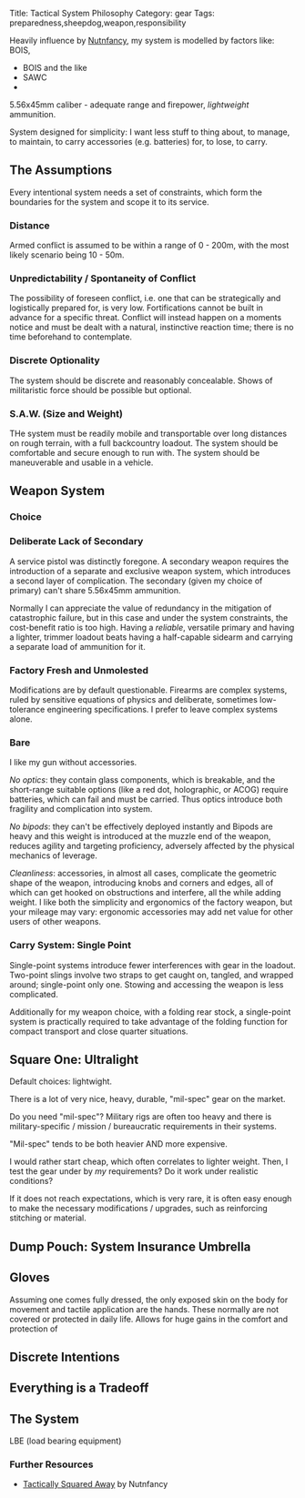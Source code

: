 Title: Tactical System Philosophy
Category: gear
Tags: preparedness,sheepdog,weapon,responsibility

Heavily influence by [Nutnfancy](https://www.youtube.com/channel/UCbT5ssxEDZHNyz28N4Ov7Wg), my system is modelled by factors like: BOIS, 

- BOIS and the like
- SAWC
-

5.56x45mm caliber - adequate range and firepower, _lightweight_ ammunition.

System designed for simplicity: I want less stuff to thing about, to manage, to maintain, to carry accessories (e.g. batteries) for,
to lose, to carry. 

## The Assumptions
Every intentional system needs a set of constraints, which form the boundaries for the system and scope it to its service. 

### Distance
Armed conflict is assumed to be within a range of 0 - 200m, with the most likely scenario being 10 - 50m. 

### Unpredictability / Spontaneity of Conflict
The possibility of foreseen conflict, i.e. one that can be strategically and logistically prepared for, is very low. Fortifications cannot be built in advance for a specific threat. Conflict will instead happen on a moments notice and must be dealt with a natural, instinctive reaction time; there is no time beforehand to contemplate. 

### Discrete Optionality
The system should be discrete and reasonably concealable. Shows of militaristic force should be possible but optional.

### S.A.W. (Size and Weight)
THe system must be readily mobile and transportable over long distances on rough terrain, with a full backcountry loadout. The system should be comfortable and secure enough to run with. The system should be maneuverable and usable in a vehicle.






## Weapon System

### Choice 

### Deliberate Lack of Secondary 
A service pistol was distinctly foregone. A secondary weapon requires the introduction of a separate and exclusive weapon system, which introduces a second layer of complication. The secondary (given my choice of primary) can't share 5.56x45mm ammunition. 

Normally I can appreciate the value of redundancy in the mitigation of catastrophic failure, but in this case and under the system constraints, the cost-benefit ratio is too high. Having a *reliable*, versatile primary and having a lighter, trimmer loadout beats having a half-capable sidearm and carrying a separate load of ammunition for it.  

### Factory Fresh and Unmolested
Modifications are by default questionable. Firearms are complex systems, ruled by sensitive equations of physics and deliberate, sometimes low-tolerance engineering specifications. I prefer to leave complex systems alone. 

### Bare 
I like my gun without accessories.
 
*No optics*: they contain glass components, which is breakable, and the short-range suitable options (like a red dot, holographic, or ACOG) require batteries, which can fail and must be carried. Thus optics introduce both fragility and complication into system.

*No bipods*: they can't be effectively deployed instantly and  Bipods are heavy and this weight is introduced at the muzzle end of the weapon, reduces agility and targeting proficiency, adversely affected by the physical mechanics of leverage.

*Cleanliness*: accessories, in almost all cases, complicate the geometric shape of the weapon, introducing knobs and corners and edges, all of which can get hooked on obstructions and interfere, all the while adding weight. I like both the simplicity and ergonomics of the factory weapon, but your mileage may vary: ergonomic accessories may add net value for other users of other weapons.

### Carry System: Single Point 
Single-point systems introduce fewer interferences with gear in the loadout. Two-point slings involve two straps to get caught on, tangled, and wrapped around; single-point only one. Stowing and accessing the weapon is less complicated.   

Additionally for my weapon choice, with a folding rear stock, a single-point system is practically required to take advantage of the folding function for compact transport and close quarter situations. 

## Square One: Ultralight
Default choices: lightwight. 

There is a lot of very nice, heavy, durable, "mil-spec" gear on the market. 

Do you need "mil-spec"? Military rigs are often too heavy and there is military-specific / mission / bureaucratic requirements in their systems. 

"Mil-spec" tends to be both heavier AND more expensive. 

I would rather start cheap, which often correlates to lighter weight. Then, I test the gear under by _my_ requirements? Do it work under realistic conditions? 

If it does not reach expectations, which is very rare, it is often easy enough to make the necessary modifications / upgrades, such as reinforcing stitching or material. 

## Dump Pouch: System Insurance Umbrella

## Gloves

Assuming one comes fully dressed, the only exposed skin on the body for movement and tactile application are the hands. These normally are not covered or protected in daily life. Allows for huge gains in the comfort and protection of  

## Discrete Intentions

## Everything is a Tradeoff


## The System
LBE (load bearing equipment)




### Further Resources
- [Tactically Squared Away](https://www.youtube.com/watch?v=yNDKZQiXtCU) by Nutnfancy

